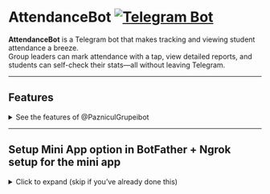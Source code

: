 # AttendanceBot [![Telegram Bot](https://img.shields.io/badge/Telegram-Bot-blue?logo=telegram)](https://t.me/PazniculGrupeiBot)

**AttendanceBot** is a Telegram bot that makes tracking and viewing student attendance a breeze.  
Group leaders can mark attendance with a tap, view detailed reports, and students can self-check their stats—all without leaving Telegram.

---

## Features

<details>
<summary>See the features of @PazniculGrupeibot </summary>

## 1. Greeting page
   
The Greeting Page is your bot’s central dashboard, designed for maximum convenience and lightning‑fast access:

<img width="578" height="743" alt="image" src="https://github.com/user-attachments/assets/9942c808-6701-4897-9a0f-4285c5873732" />

 ### Personal Schedule
 - Instantly view yesterday’s, today’s, tomorrow’s or this week’s timetable.

### Dark/Light Theme
- Toggle between dark and light modes for comfortable viewing in any environment.

### User Context
- Displays the student’s name and role (Student, Monitor, Admin, etc.) pulled directly from the database.

  <img width="950" height="1108" alt="image" src="https://github.com/user-attachments/assets/a874fe7f-71ea-4cad-b191-e862654d9f0b" />

### Weekly Schedule View
Clicking “This Week” brings up your full timetable for the current week, with:

Odd/Even Indicator
- A clear badge (Odd or Even) shows which rotation you’re in.

Day-by-Day Grid
- Columns for Monday → Friday (or Saturday, Sunday if you have weekend classes)
- Rows for each time slot (08:00–09:30, 09:45–11:15, etc.)

Cells display:

- Session type (curs., sem., lab.)
- Subject name
- Location (room or lab)

### Attendance Controls

- View My Attendance (individual student history)

- Log Attendance (for Monitors and Admins)

- View Group Attendance (full group statistics for Monitors and Admins)

Everything you need as a Monitor - schedule lookup, attendance logging, and analytics—is automated and just one click away.


## 2. View My Attendance

Each student can view and analyze their own attendance data through:

<img width="1000" height="711" alt="image" src="https://github.com/user-attachments/assets/23bb3ac9-a63b-4481-ac17-1df0d402b3a9" />

## Summary Cards
### Quick stats for:
- Today, This Week, This Month, and All Time.

- Shows total sessions, total absences (unmotivated vs. motivated) and absence rate.

- All Time card adds “Lab Misses” count and an Estimated Fee for any missed labs.

## By Subject Absence Rates
### A table breaking down, for each subject:
- Lecture, seminar and lab absence counts & percentages

- Overall absence rate per subject

## Detailed Absence Logs
### Full listings of every absence entry in separate tables for:
- This Week

- This Month

- All Time

This page gives students both a high‑level snapshot and deep dives into their attendance history—complete with custom lab‑fee estimates for missed practical sessions.

## 3. Log Attendance (For Monitors, Admins & Moderators)

This page empowers Monitors, Admins, and Moderators to record and review group attendance with ease:

<img width="770" height="859" alt="image" src="https://github.com/user-attachments/assets/2ec37d23-6c5e-4a58-a88b-2b16144afa2f" />

### Date Navigation
- Quickly jump to any past session using the “← 4d”, “← 3d”, “Today”, “→ 1d” buttons, then return to the full schedule.

### Attendance Toggles
- Each student’s row shows one toggle per time slot—green for present, red for absent.

### Motivation Controls
- For any absence, check Motivated and enter a custom reason (e.g. “Being late”, “Feels sick”).

### Audit Trail
- See which user marked each attendance entry and when, directly in the table.

## Attendance Editing 

  <img width="602" height="353" alt="image" src="https://github.com/user-attachments/assets/f2832153-7671-4061-86ef-5d67be5ada63" />

### Edit Any Entry
- Monitors, Admins, and Moderators can update attendance toggles or motivation flags after the fact.

### Who & When
- Each edited cell shows the user’s name and the exact timestamp of the last change.

### Full History
- Every update is recorded in the database, ensuring a complete, tamper‑proof audit trail.

Everything is laid out in a responsive, dark/light‑theme table for fast, accurate logging and complete accountability.

## 3. View Group Attendance
This page provides a high‑level overview of your entire group’s attendance:

<img width="619" height="908" alt="image" src="https://github.com/user-attachments/assets/52495dfa-ea34-4d3b-ba10-9fba855737e8" />

## Group Summary Cards
### Quick stats for the whole group showing:

- Today, This Week, This Month, and All Time

- Format: Present / Total (S%)

## Per‑Student Breakdown
### A table listing each student with columns for:

- Today, This Week, Month, All Time – sessions attended / total (%)

### View – button to drill down into that student’s personal attendance page

All percentages are calculated on‑the‑fly, giving you instant insight into who’s on track and who may need follow‑up.

## Export Attendance

The **Export Attendance** feature lets you download your group’s attendance data as a CSV file. You can choose from five export modes:

<img width="696" height="311" alt="image" src="https://github.com/user-attachments/assets/01ae65a6-7c65-4816-a4de-2b54cb15a754" />
<br></br>

| Button       | Description                                                        |
|--------------|--------------------------------------------------------------------|
| **This Week**   | All sessions from Monday through Sunday of the current week       |
| **This Month**  | All sessions in the current calendar month                       |
| **All Time**    | Every recorded session since the database was created            |
| **By Subject**  | Attendance broken out per subject over the selected period       |
| **By Student**  | Detailed, per-student history over the selected period           |

### CSV Output Format

1. **Header rows**  
   - **Row 1:** `Group,<Your-Group-Name>`  
   - **(When exporting “By Subject” only) Row 2:** `Subject,<Subject-Name>`  
   - **Next row:** `Date,<Date1>,<Date2>,…`

2. **Data rows**  
   - **Column header:**  
     ```
     Student,<Status@Date1>,<Status@Date2>,…
     ```
   - **One row per student:**  
     ```
     <Student-Name>,<Status1>,<Status2>,…
     ```
     where each `<Status>` is one of:
     - `Present`
     - `Absent`
     <br>
     <img width="320" height="496" alt="image" src="https://github.com/user-attachments/assets/143672a0-0de7-4c2a-b987-042349276637" />

3. **File naming convention**  

Example: `group_241_attendance_month_01.08.2025`

</details>


---

## Setup Mini App option in BotFather + Ngrok setup for the mini app

<details>
<summary>Click to expand (skip if you’ve already done this)</summary>

1. Open a chat with [@BotFather](https://t.me/BotFather) in Telegram.  
2. Send `/newbot`, then follow prompts to choose:
   - **Name:** Your bot’s display name (e.g. _AttendanceBot_)  
   - **Username:** Must end in `_bot` (e.g. _AttendanceDemo_bot_)  
3. When BotFather returns your **API token**, copy it.  
4. Set your bot:
   1. Send `/mybots`, then follow than choose:
   2. Bot Settings -> Configure Mini App -> Enable Mini App
   3. Send to bot your https link, since i run my bot localy on PC i'll use ngrok (See how to setup below) (https://234yourlink.ngrok-free.app/TG_Bot/miniapp/greeting.php)

6. In your project’s `src/config.php`, set:
   define('TELEGRAM_TOKEN', 'PASTE_YOUR_TOKEN_HERE');
   
And in `poll.php`: $host = (https://234yourlink.ngrok-free.app/TG_Bot/miniapp/index.html)
   


## HOW TO SET UP NGROK (To run localy on your PC)

<details>
<summary>Click to expand (skip if you’ve already done this)</summary>
   
### 1. Prerequisites
- **XAMPP** Control Panel installed and running:
  - Apache → port 80  
  - MySQL → port 3306  
- Your bot’s code in `C:\xampp\htdocs\TG_Bot`

### 2. Verify Local Setup
Open in your browser:  http://localhost/TG_Bot

You should see your page.

### 3. Install & Authenticate ngrok

As Admin in PowerShell:
Through Chocolatey  `choco install ngrok -y` then run `ngrok http 80`

Chocolatey Installation: 
`Set-ExecutionPolicy Bypass -Scope Process -Force
[System.Net.ServicePointManager]::SecurityProtocol = [System.Net.ServicePointManager]::SecurityProtocol -bor  3072
iex ((New-Object System.Net.WebClient).DownloadString('https://community.chocolatey.org/install.ps1'))`


Or Manually:
1. Download ngrok: https://ngrok.com/download
2. Unzip `ngrok.exe` to, e.g., `C:\tools\ngrok\`  
3. Sign up at https://dashboard.ngrok.com/signup and copy your **authtoken** from “Get Started”  
4. In PowerShell:
`
   cd C:\tools\ngrok
   .\ngrok.exe config add-authtoken YOUR_AUTHTOKEN `
### 4. Start the Tunnel
` cd C:\tools\ngrok
.\ngrok.exe http 80 `
Copy the Forwarding URL (e.g. https://abcd1234.ngrok-free.app).

### 5. Set Your Telegram Webhook
Invoke-WebRequest "https://api.telegram.org/bot<YOUR_BOT_TOKEN>/setWebhook?url=<NGROK_URL>/TG_Bot/webhook.php"

### 6. Test
Send `/start` to your bot; it should reply.
View live HTTP logs at: http://127.0.0.1:4040/inspect/http




   
